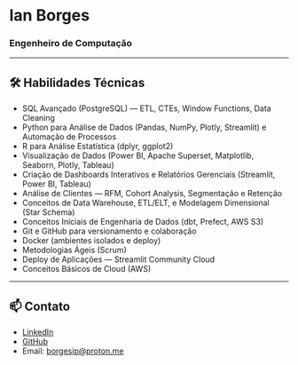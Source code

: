 # Ian Borges  
### **Engenheiro de Computação**  
---
## 🛠️ Habilidades Técnicas  

- SQL Avançado (PostgreSQL) — ETL, CTEs, Window Functions, Data Cleaning  
- Python para Análise de Dados (Pandas, NumPy, Plotly, Streamlit) e Automação de Processos  
- R para Análise Estatística (dplyr, ggplot2)  
- Visualização de Dados (Power BI, Apache Superset, Matplotlib, Seaborn, Plotly, Tableau)  
- Criação de Dashboards Interativos e Relatórios Gerenciais (Streamlit, Power BI, Tableau)  
- Análise de Clientes — RFM, Cohort Analysis, Segmentação e Retenção  
- Conceitos de Data Warehouse, ETL/ELT, e Modelagem Dimensional (Star Schema)  
- Conceitos Iniciais de Engenharia de Dados (dbt, Prefect, AWS S3)  
- Git e GitHub para versionamento e colaboração  
- Docker (ambientes isolados e deploy)  
- Metodologias Ágeis (Scrum)  
- Deploy de Aplicações — Streamlit Community Cloud  
- Conceitos Básicos de Cloud (AWS)

---

## 📫 Contato  
- [LinkedIn](https://linkedin.com/in/borgesip)  
- [GitHub](https://github.com/borgesip)  
- Email: borgesip@proton.me  
